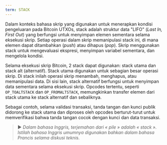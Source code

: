 ```yaml
---
term: STACK
---
```


Dalam konteks bahasa skrip yang digunakan untuk menerapkan kondisi pengeluaran pada Bitcoin UTXOs, stack adalah struktur data "LIFO" (*Last In, First Out*) yang berfungsi untuk menyimpan elemen sementara selama eksekusi skrip. Setiap operasi dalam skrip memanipulasi stack ini, di mana elemen dapat ditambahkan (*push*) atau dihapus (*pop*). Skrip menggunakan stack untuk mengevaluasi ekspresi, menyimpan variabel sementara, dan mengelola kondisi.

Selama eksekusi skrip Bitcoin, 2 stack dapat digunakan: stack utama dan stack alt (alternatif). Stack utama digunakan untuk sebagian besar operasi skrip. Di stack inilah operasi skrip menambah, menghapus, atau memanipulasi data. Di sisi lain, stack alternatif berfungsi untuk menyimpan data sementara selama eksekusi skrip. Opcodes tertentu, seperti `OP_TOALTSTACK` dan `OP_FROMALTSTACK`, memungkinkan transfer elemen dari stack utama ke stack alternatif dan sebaliknya.

Sebagai contoh, selama validasi transaksi, tanda tangan dan kunci publik didorong ke stack utama dan diproses oleh opcodes berturut-turut untuk memverifikasi bahwa tanda tangan cocok dengan kunci dan data transaksi.

> ► *Dalam bahasa Inggris, terjemahan dari « pile » adalah « stack ». Istilah bahasa Inggris umumnya digunakan bahkan dalam bahasa Prancis selama diskusi teknis.*